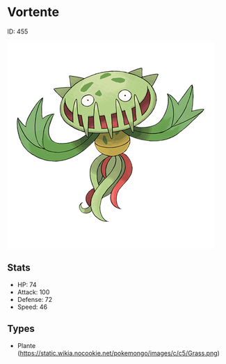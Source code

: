 # Vortente


ID: 455

![](https://raw.githubusercontent.com/PokeAPI/sprites/master/sprites/pokemon/other/official-artwork/455.png "Vortente")

## Stats


 - HP: 74
 - Attack: 100
 - Defense: 72
 - Speed: 46

## Types


 - Plante (https://static.wikia.nocookie.net/pokemongo/images/c/c5/Grass.png)
